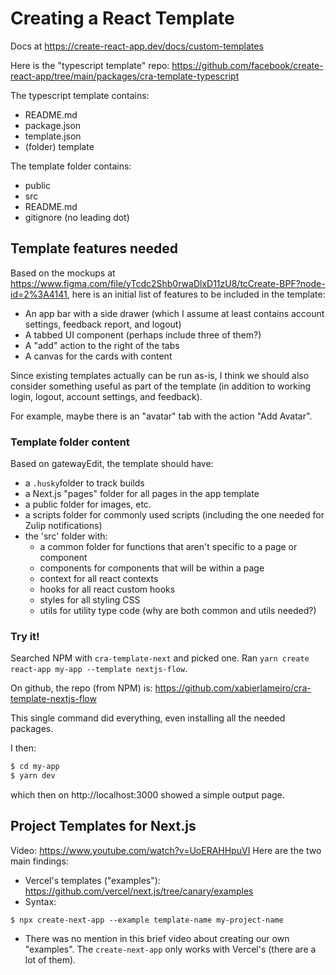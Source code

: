 # Creating a React Template

Docs at https://create-react-app.dev/docs/custom-templates

Here is the "typescript template" repo:
https://github.com/facebook/create-react-app/tree/main/packages/cra-template-typescript

The typescript template contains:
- README.md
- package.json
- template.json
- (folder) template

The template folder contains:
- public
- src
- README.md
- gitignore (no leading dot)

## Template features needed

Based on the mockups at 
https://www.figma.com/file/yTcdc2Shb0rwaDlxD11zU8/tcCreate-BPF?node-id=2%3A4141, here is an initial list of features to be included in the template:
- An app bar with a side drawer (which I assume at least contains account settings, feedback report, and logout)
- A tabbed UI component (perhaps include three of them?)
- A "add" action to the right of the tabs
- A canvas for the cards with content

Since existing templates actually can be run as-is, I think we should also consider something useful as part of the template (in addition to working login, logout, account settings, and feedback).

For example, maybe there is an "avatar" tab with the action "Add Avatar".

### Template folder content

Based on gatewayEdit, the template should have:
- a `.husky`folder to track builds
- a Next.js "pages" folder for all pages in the app template
- a public folder for images, etc.
- a scripts folder for commonly used scripts (including the one needed for Zulip notifications)
- the 'src' folder with:
	- a common folder for functions that aren't specific to a page or component
	- components for components that will be within a page
	- context for all react contexts
	- hooks for all react custom hooks
	- styles for all styling CSS
	- utils for utility type code (why are both common and utils needed?)


### Try it!

Searched NPM with `cra-template-next` and picked one. Ran `yarn create react-app my-app --template nextjs-flow`.

On github, the repo (from NPM) is: 
https://github.com/xabierlameiro/cra-template-nextjs-flow

This single command did everything, even installing all the needed packages.

I then:
```sh
$ cd my-app
$ yarn dev
```
which then on http://localhost:3000 showed a simple output page.

## Project Templates for Next.js

Video: https://www.youtube.com/watch?v=UoERAHHpuVI
Here are the two main findings:
- Vercel's templates ("examples"): https://github.com/vercel/next.js/tree/canary/examples
- Syntax:
```
$ npx create-next-app --example template-name my-project-name
```
- There was no mention in this brief video about creating our own "examples". The `create-next-app` only works with Vercel's (there are a lot of them).

